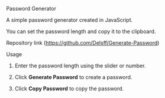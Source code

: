 Password Generator

A simple password generator created in JavaScript.

You can set the password length and copy it to the clipboard.

Repository link
(https://github.com/Delsff/Generate-Password)

Usage

1. Enter the password length using the slider or number.

2. Click **Generate Password** to create a password.

3. Click **Copy Password** to copy the password.
